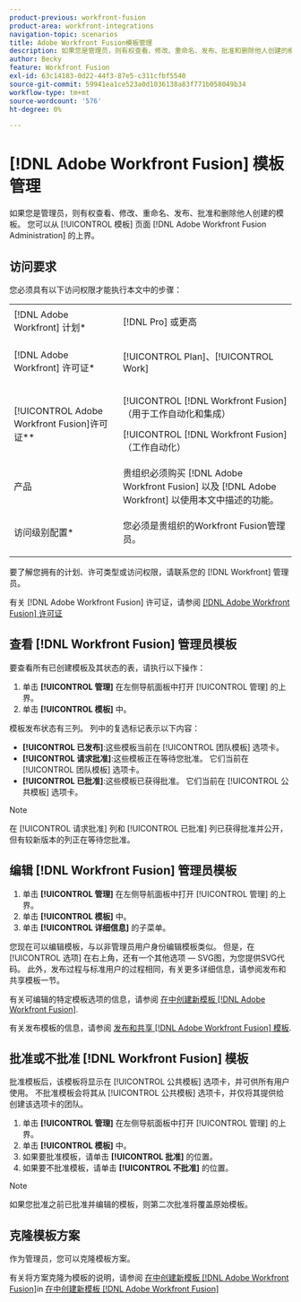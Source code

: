 ```yaml
---
product-previous: workfront-fusion
product-area: workfront-integrations
navigation-topic: scenarios
title: Adobe Workfront Fusion模板管理
description: 如果您是管理员，则有权查看、修改、重命名、发布、批准和删除他人创建的模板。 您可以从 [!UICONTROL 模板] 页面 [!DNL Adobe Workfront Fusion Administration] 的上界。
author: Becky
feature: Workfront Fusion
exl-id: 63c14183-0d22-44f3-87e5-c311cfbf5540
source-git-commit: 59941ea1ce523a0d1036138a83f771b058049b34
workflow-type: tm+mt
source-wordcount: '576'
ht-degree: 0%

---
```


# [!DNL Adobe Workfront Fusion] 模板管理

如果您是管理员，则有权查看、修改、重命名、发布、批准和删除他人创建的模板。 您可以从 [!UICONTROL 模板] 页面 [!DNL Adobe Workfront Fusion Administration] 的上界。

## 访问要求

您必须具有以下访问权限才能执行本文中的步骤：

<table style="table-layout:auto"> 
 <col> 
 <col> 
 <tbody> 
  <tr> 
    <td role="rowheader">[!DNL Adobe Workfront] 计划*</td> 
   <td> <p>[!DNL Pro] 或更高</p> </td> 
  </tr>
   <tr data-mc-conditions="QuicksilverOrClassic.Draft mode"> 
    <td role="rowheader">[!DNL Adobe Workfront] 许可证*</td> 
    <td> <p>[!UICONTROL Plan]、[!UICONTROL Work]</p> </td> 
   </tr>
  <tr> 
   <td role="rowheader">[!UICONTROL Adobe Workfront Fusion]许可证**</td> 
  <td> <p>[!UICONTROL [!DNL Workfront Fusion] （用于工作自动化和集成） </p><p>[!UICONTROL [!DNL Workfront Fusion] （工作自动化） </p>  </td>  
  </tr> 
  <tr> 
   <td role="rowheader">产品</td> 
   <td>贵组织必须购买 [!DNL Adobe Workfront Fusion] 以及 [!DNL Adobe Workfront] 以使用本文中描述的功能。</td> 
  </tr> 
  <tr data-mc-conditions=""> 
   <td role="rowheader">访问级别配置*</td> 
   <td> <p>您必须是贵组织的Workfront Fusion管理员。</p> </td> 
  </tr> 
 </tbody> 
</table>

要了解您拥有的计划、许可类型或访问权限，请联系您的 [!DNL Workfront] 管理员。

有关 [!DNL Adobe Workfront Fusion] 许可证，请参阅 [[!DNL Adobe Workfront Fusion] 许可证](../../../workfront-fusion/get-started/license-automation-vs-integration.md)

## 查看 [!DNL Workfront Fusion] 管理员模板

要查看所有已创建模板及其状态的表，请执行以下操作：

1. 单击 **[!UICONTROL 管理]** 在左侧导航面板中打开 [!UICONTROL 管理] 的上界。
1. 单击 **[!UICONTROL 模板]** 中。

模板发布状态有三列。 列中的复选标记表示以下内容：

* **[!UICONTROL 已发布]**:这些模板当前在 [!UICONTROL 团队模板] 选项卡。
* **[!UICONTROL 请求批准]**:这些模板正在等待您批准。 它们当前在 [!UICONTROL 团队模板] 选项卡。
* **[!UICONTROL 已批准]**:这些模板已获得批准。 它们当前在 [!UICONTROL 公共模板] 选项卡。

>[!NOTE]
>
>在 [!UICONTROL 请求批准] 列和 [!UICONTROL 已批准] 列已获得批准并公开，但有较新版本的列正在等待您批准。

## 编辑 [!DNL Workfront Fusion] 管理员模板

1. 单击 **[!UICONTROL 管理]** 在左侧导航面板中打开 [!UICONTROL 管理] 的上界。
1. 单击 **[!UICONTROL 模板]** 中。
1. 单击 **[!UICONTROL 详细信息]** 的子菜单。

您现在可以编辑模板，与以非管理员用户身份编辑模板类似。 但是，在 [!UICONTROL 选项] 在右上角，还有一个其他选项 — SVG图，为您提供SVG代码。 此外，发布过程与标准用户的过程相同，有关更多详细信息，请参阅发布和共享模板一节。

有关可编辑的特定模板选项的信息，请参阅 [在中创建新模板 [!DNL Adobe Workfront Fusion]](../../../workfront-fusion/scenarios/templates/create-new-fusion-templates.md).

有关发布模板的信息，请参阅 [发布和共享 [!DNL Adobe Workfront Fusion] 模板](../../../workfront-fusion/scenarios/templates/publish-and-share-fusion-templates.md).

## 批准或不批准 [!DNL Workfront Fusion] 模板

批准模板后，该模板将显示在 [!UICONTROL 公共模板] 选项卡，并可供所有用户使用。 不批准模板会将其从 [!UICONTROL 公共模板] 选项卡，并仅将其提供给创建该选项卡的团队。

1. 单击 **[!UICONTROL 管理]** 在左侧导航面板中打开 [!UICONTROL 管理] 的上界。
1. 单击 **[!UICONTROL 模板]** 中。
1. 如果要批准模板，请单击 **[!UICONTROL 批准]** 的位置。
1. 如果要不批准模板，请单击 **[!UICONTROL 不批准]** 的位置。

>[!NOTE]
>
>如果您批准之前已批准并编辑的模板，则第二次批准将覆盖原始模板。

## 克隆模板方案

作为管理员，您可以克隆模板方案。

有关将方案克隆为模板的说明，请参阅 [在中创建新模板 [!DNL Adobe Workfront Fusion]](../../../workfront-fusion/scenarios/templates/create-new-fusion-templates.md#create)in [在中创建新模板 [!DNL Adobe Workfront Fusion]](../../../workfront-fusion/scenarios/templates/create-new-fusion-templates.md)

